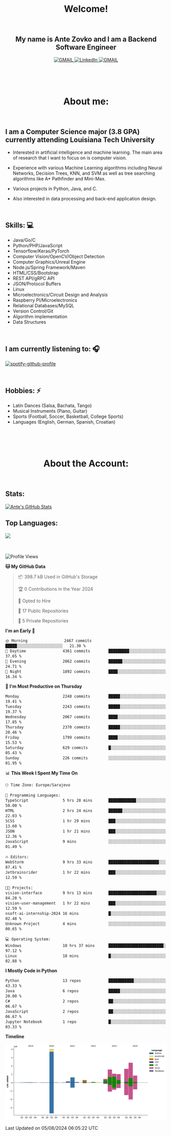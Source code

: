 
<h1 align="center"> Welcome!</h1>
<br>

<h2 align="center">My name is Ante Zovko and I am a Backend Software Engineer</h2> 

<p align= "center">
  <a href="https://mail.google.com/mail/u/0/?view=cm&fs=1&to=antezovko.az@gmail.com&tf=1">
      <img alt="GMAIL" src="https://img.shields.io/badge/Email-Contact-darkred?style=for-the-badge&logo=gmail&labelColor=grey&logoColor=white" />
    </a>
 <a href="https://www.linkedin.com/in/antezovko/">
      <img alt="LinkedIn" src="https://img.shields.io/badge/LinkedIn-Connect-Blue?style=for-the-badge&logo=LinkedIn" />
    </a>
   <a href="https://www.facebook.com/ZovkoAntee/">
      <img alt="GMAIL" src="https://img.shields.io/badge/Facebook-Add%20Friend-darkblue?style=for-the-badge&logo=Facebook&logoColor=white" />
    </a>

  </p>

<br>
<br>
<br>

<h1 align="center">About me:</h1>

<br>

## I am a Computer Science major (3.8 GPA) currently attending Louisiana Tech University
  - Interested in artificial intelligence and machine learning. The main area of research that I want to focus on is computer vision. 

  - Experience with various Machine Learning algorithms including Neural Networks, Decision Trees, KNN, and SVM as well as tree searching algorithms like A* Pathfinder and Mini-Max.

  - Various projects in Python, Java, and C.

   - Also interested in data processing and back-end application design.

<br>

## Skills: 💻
- Java/Go/C
- Python/PHP/JavaScript
- Tensorflow/Keras/PyTorch
- Computer Vision/OpenCV/Object
Detection
- Computer Graphics/Unreal Engine
- Node.js/Spring Framework/Maven 
- HTML/CSS/Bootstrap
- REST API/gRPC API 
- JSON/Protocol Buffers
- Linux 
- Microelectronics/Circuit Design
and Analysis
- Raspberry PI/Microelectronics
- Relational Databases/MySQL 
- Version Control/Git
- Algorithm implementation
- Data Structures


<br>

## I am currently listening to: 🎧
[![spotify-github-profile](https://spotify-github-profile.vercel.app/api/view?uid=u06dtc9h3le4tq61m3x12o9uh&cover_image=true&theme=default&bar_color=53b14f&bar_color_cover=false)](https://github.com/kittinan/spotify-github-profile)

<br>


## Hobbies: ⚡ 
- Latin Dances (Salsa, Bachata, Tango)
- Musical Instruments (Piano, Guitar)
- Sports (Football, Soccer, Basketball, College Sports)
- Languages (English, German, Spanish, Croatian)

<br>
<br>
<br>

<h1 align="center">About the Account:</h1>

<br>

## Stats: 
<a href="https://github.com/AnteZovko23">
  <img align="center" src="https://github-readme-stats.antezovko23.vercel.app/api?username=AnteZovko23&show_icons=true&line_height=27&count_private=true&title_color=ffffff&text_color=c9cacc&icon_color=2bbc8a&bg_color=1d1f21" alt="Ante's GitHub Stats" />
</a>


<br>

## Top Languages:
<img align="center" src="https://github-readme-stats.antezovko23.vercel.app/api/top-langs/?username=AnteZovko23&title_color=ffffff&text_color=c9cacc&icon_color=2bbc8a&bg_color=1d1f21" />






<br>
<br>
<br>


<!--START_SECTION:waka-->
![Profile Views](http://img.shields.io/badge/Profile%20Views-1-blue)

**🐱 My GitHub Data** 

> 📦 398.7 kB Used in GitHub's Storage 
 > 
> 🏆 0 Contributions in the Year 2024
 > 
> 💼 Opted to Hire
 > 
> 📜 17 Public Repositories 
 > 
> 🔑 5 Private Repositories 
 > 
**I'm an Early 🐤** 

```text
🌞 Morning                2467 commits        █████░░░░░░░░░░░░░░░░░░░░   21.30 % 
🌆 Daytime                4361 commits        █████████░░░░░░░░░░░░░░░░   37.65 % 
🌃 Evening                2862 commits        ██████░░░░░░░░░░░░░░░░░░░   24.71 % 
🌙 Night                  1892 commits        ████░░░░░░░░░░░░░░░░░░░░░   16.34 % 
```
📅 **I'm Most Productive on Thursday** 

```text
Monday                   2248 commits        █████░░░░░░░░░░░░░░░░░░░░   19.41 % 
Tuesday                  2243 commits        █████░░░░░░░░░░░░░░░░░░░░   19.37 % 
Wednesday                2067 commits        ████░░░░░░░░░░░░░░░░░░░░░   17.85 % 
Thursday                 2370 commits        █████░░░░░░░░░░░░░░░░░░░░   20.46 % 
Friday                   1799 commits        ████░░░░░░░░░░░░░░░░░░░░░   15.53 % 
Saturday                 629 commits         █░░░░░░░░░░░░░░░░░░░░░░░░   05.43 % 
Sunday                   226 commits         ░░░░░░░░░░░░░░░░░░░░░░░░░   01.95 % 
```


📊 **This Week I Spent My Time On** 

```text
🕑︎ Time Zone: Europe/Sarajevo

💬 Programming Languages: 
TypeScript               5 hrs 28 mins       ████████████░░░░░░░░░░░░░   50.00 % 
HTML                     2 hrs 24 mins       ██████░░░░░░░░░░░░░░░░░░░   22.03 % 
SCSS                     1 hr 29 mins        ███░░░░░░░░░░░░░░░░░░░░░░   13.60 % 
JSON                     1 hr 21 mins        ███░░░░░░░░░░░░░░░░░░░░░░   12.36 % 
JavaScript               9 mins              ░░░░░░░░░░░░░░░░░░░░░░░░░   01.49 % 

🔥 Editors: 
WebStorm                 9 hrs 33 mins       ██████████████████████░░░   87.41 % 
Jetbrainsrider           1 hr 22 mins        ███░░░░░░░░░░░░░░░░░░░░░░   12.59 % 

🐱‍💻 Projects: 
vision-interface         9 hrs 13 mins       █████████████████████░░░░   84.28 % 
vision-user-management   1 hr 22 mins        ███░░░░░░░░░░░░░░░░░░░░░░   12.59 % 
nsoft-ai-internship-2024 16 mins             █░░░░░░░░░░░░░░░░░░░░░░░░   02.48 % 
Unknown Project          4 mins              ░░░░░░░░░░░░░░░░░░░░░░░░░   00.65 % 

💻 Operating System: 
Windows                  10 hrs 37 mins      ████████████████████████░   97.12 % 
Linux                    18 mins             █░░░░░░░░░░░░░░░░░░░░░░░░   02.88 % 
```

**I Mostly Code in Python** 

```text
Python                   13 repos            ███████████░░░░░░░░░░░░░░   43.33 % 
Java                     6 repos             █████░░░░░░░░░░░░░░░░░░░░   20.00 % 
C#                       2 repos             ██░░░░░░░░░░░░░░░░░░░░░░░   06.67 % 
JavaScript               2 repos             ██░░░░░░░░░░░░░░░░░░░░░░░   06.67 % 
Jupyter Notebook         1 repo              █░░░░░░░░░░░░░░░░░░░░░░░░   03.33 % 
```



**Timeline**

![Lines of Code chart](https://raw.githubusercontent.com/AnteZovko23/AnteZovko23/master/assets/bar_graph.png)


 Last Updated on 05/08/2024 06:05:22 UTC
<!--END_SECTION:waka-->


